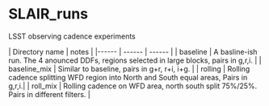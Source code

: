 # SLAIR_runs
LSST observing cadence experiments


| Directory name | notes |
|------ | ------ | ------ |
| baseline | A basline-ish run. The 4 anounced DDFs, regions selected in large blocks, pairs in g,r,i. |
| baseline_mix | Similar to baseline, pairs in g+r, r+i, i+g. |
| rolling | Rolling cadence splitting WFD region into North and South equal areas, Pairs in g,r,i.|
| roll_mix | Rolling cadence on WFD area, north south split 75%/25%. Pairs in different filters. |
